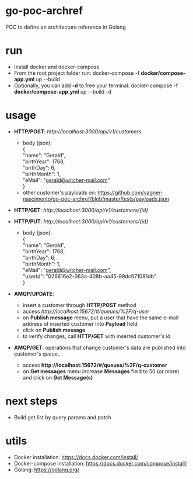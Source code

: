 # go-poc-archref
POC to define an architecture reference in Golang

# run
- Install docker and docker-compose
- From the root project folder run: docker-compose -f **docker/compose-app.yml** up --build
- Optionally, you can add **-d** to free your terminal: docker-compose -f **docker/compose-app.yml** up --build -d

# usage
- **HTTP/POST**: *http://localhost:3000/api/v1/customers*
    - body (json):  
{  
 "name": "Gerald",  
 "birthYear": 1768,  
 "birthDay": 6,  
 "birthMonth": 1,  
 "eMail": "gerald@witcher-mail.com"  
}
    - other customer's payloads on: https://github.com/vagner-nascimento/go-poc-archref/blob/master/tests/payloads.json
 
 - **HTTP/GET**: *http://localhost:3000/api/v1/customers/{id}*
 - **HTTP/PUT**: *http://localhost:3000/api/v1/customers/{id}*
    - body (json):  
      {  
       "name": "Gerald",  
       "birthYear": 1768,  
       "birthDay": 6,  
       "birthMonth": 1,  
       "eMail": "gerald@witcher-mail.com",  
"userId": "026616e2-063a-408b-aa45-99dc671081db"  
}
 
 - **AMQP/UPDATE**:
    - insert a customer through **HTTP/POST** method 
    - access *http://localhost:15672/#/queues/%2F/q-user*
    - on  **Publish message** menu, put a user that have the same e-mail address of inserted customer into **Payload** field
    - click on **Publish message**
    - to verify changes, call **HTTP/GET** with inserted customer's id
    
 - **AMQP/GET**: operations that change customer's data are published into customer's queue.
    - access **http://localhost:15672/#/queues/%2F/q-customer**
    - on **Get messages** menu increase **Messages** field to 50 (or more) and click on **Get Message(s)**

# next steps
- Build get list by query params and patch

# utils
- Docker installation: https://docs.docker.com/install/
- Docker-compose installation: https://docs.docker.com/compose/install/
- Golang: https://golang.org/

